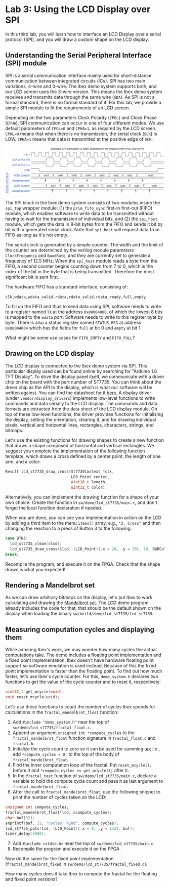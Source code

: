 # Lab 3: Using the LCD Display over SPI
<!-- Please write one sentence per line, as this facilitates version control. -->
<!-- Put sample solution in comment below a question. -->

In this third lab, you will learn how to interface an LCD Display over a serial protocol (SPI), and you will draw a custom shape on the LCD display.


## Understanding the Serial Peripheral Interface (SPI) module

SPI is a serial communication interface mainly used for short-distance communication between integrated circuits (ICs).
SPI has two main variations, 4-wire and 3-wire.
The Ibex demo system supports both, and our LCD screen uses the 3-wire version.
This means the Ibex demo system receives and transmits data through the same wire (`SDA`).
As SPI is not a formal standard, there is no formal standard of it.
For this lab, we provide a simple SPI module to fit the requirements of an LCD screen.

Depending on the two parameters Clock Polarity (`CPOL`) and Clock Phase (`CPHA`), SPI communication can occur in one of four different modes.
We use default parameters of `CPOL=0` and `CPHA=1`, as required by the LCD screen.
`CPOL=0` means that when there is no transmission, the serial clock (`SCK`) is LOW.
`CPHA=1` means that data is transmitted at the positive edge of `SCK`.

![](./lab3_imgs/cpolcpha.png)

The SPI block in the Ibex demo system consists of two modules inside the `spi_top` wrapper module: (1) the `prim_fifo_sync` first-in first-out (FIFO) module, which enables software to write data to be transmitted without having to wait for the transmission of individual bits, and (2) the `spi_host` module, which gets the data in 8-bit bytes from the FIFO and sends it bit by bit with a generated serial clock.
Note that `spi_host` will request data from FIFO as long as it's not empty.

The serial clock is generated by a simple counter.
The width and the limit of the counter are determined by the verilog module parameters `ClockFrequency` and `BaudRate`, and they are currently set to generate a frequency of 12.5 MHz.
When the `spi_host` module reads a byte from the FIFO, a second counter begins counting down from 7 to 0, which is the index of the bit in the byte that is being transmitted. Therefore the most significant bit is sent first.

The hardware FIFO has a standard interface, consisting of: 

`clk,wdata,wdata_valid,rdata,rdata_valid,rdata_ready,full,empty`

To fill up the FIFO and thus to send data using SPI, software needs to write to a register named `TX` at the address `0x80004000`, of which the lowest 8 bits is mapped to the `wdata` port. Software needs to write to this register byte by byte.
There is also a status register named `STATUS_REG` at address `0x80004004` which has the fields for `full` at bit 0 and `empty` at bit 1.

What might be some use cases for `FIFO_EMPTY` and `FIFO_FULL`?
<!-- Sample solution: FIFO_FULL can be used to prevent data loss when SPI clock was too slow compared to the system clock by waiting to write new data until FIFO is not full again. FIFO_EMPTY can be used to check if the transmission is over. -->


## Drawing on the LCD display

The LCD display is connected to the Ibex demo system via SPI. This particular display used can be found online by searching for "Arduino 1.8 TFT Display". To drive the display panel itself, we communicate with a driver chip on the board with the part number of ST7735. You can think about the driver chip as the API to the display, which is what our software will be written against. You can find the datasheet for it [here](https://www.displayfuture.com/Display/datasheet/controller/ST7735.pdf).
A display driver (under `vendor/display_drivers`) implements low-level functions to write commands and data serially to the LCD display.
The commands and data formats are extracted from the data sheet of the LCD display module.
On top of these low-level functions, the driver provides functions for initializing the display, setting the orientation, clearing it, and for drawing individual pixels, vertical and horizontal lines, rectangles, characters, strings, and bitmaps.

Let's use the existing functions for drawing shapes to create a new function that draws a shape composed of horizontal and vertical rectangles.
We suggest you complete the implementation of the following function template, which draws a cross defined by a center point, the length of one arm, and a color:
```c
Result lcd_st7735_draw_cross(St7735Context *ctx,
                             LCD_Point center,
                             uint16_t length,
                             uint32_t color);
```
Alternatively, you can implement the drawing function for a shape of your own choice.
Create the function in `sw/demo/lcd_st7735/main.c`, and don't forget the local function declaration if needed.
<!-- Sample solution on the `sample-solution/lab3` branch. -->

When you are done, you can see your implementation in action on the LCD by adding a third item to the menu `items[]` array, e.g., `"3. Cross"` and then changing the reaction to a press of Button 3 to the following:
```c
case BTN3:
  lcd_st7735_clean(&lcd);
  lcd_st7735_draw_cross(&lcd, (LCD_Point){.x = 20, .y = 30}, 10, BGRColorRed);
break;
```
Recompile the program, and execute it on the FPGA. Check that the shape drawn is what you expected!


## Rendering a Mandelbrot set

As we can draw arbitrary bitmaps on the display, let's put Ibex to work calculating and drawing the [Mandelbrot set](https://en.wikipedia.org/wiki/Mandelbrot_set).
The LCD demo program already includes the code for that, that should be the default shown on the display when loading the binary `sw/build/demo/lcd_st7735/lcd_st7735`.


## Measuring computation cycles and displaying them

While admiring Ibex's work, we may wonder how many cycles the actual computations take.
The demo includes a floating point implementation and a fixed point implementation.
Ibex doesn't have hardware floating point support so software emulation is used instead.
Because of this the fixed point implementation is faster than the floating point.
To find out how much faster, let's use Ibex's cycle counter.
For this, `demo_system.h` declares two functions to get the value of the cycle counter and to reset it, respectively:
```c
uint32_t get_mcycle(void);
void reset_mcycle(void);
```

Let's use these functions to count the number of cycles Ibex spends for calculations in the `fractal_mandelbrot_float` function:

1. Add `#include "demo_system.h"` near the top of `sw/demo/lcd_st7735/fractal_float.c`.
2. Append an argument `unsigned int *compute_cycles` to the `fractal_mandelbrot_float` function signature in `fractal_float.c` and `fractal.h`.
3. Initialize the cycle count to zero so it can be used for summing up; i.e., add `*compute_cycles = 0;` to the top of the body of `fractal_mandelbrot_float`.
4. Find the inner computation loop of the fractal.
   Put `reset_mcycle();` before it and `*compute_cycles += get_mcycle();` after it.
5. In the `fractal_test` function of `sw/demo/lcd_st7735/main.c`, declare a variable to hold the compute cycle count and pass it as last argument to `fractal_mandelbrot_float`.
6. After the call to `fractal_mandelbrot_float`, use the following snippet to print the number of cycles taken on the LCD:
```c
unsigned int compute_cycles;
fractal_mandelbrot_float(lcd, &compute_cycles);
char buf[32];
snprintf(buf, 32, "cycles: %10d", compute_cycles);
lcd_st7735_puts(lcd, (LCD_Point){.x = 0, .y = 112}, buf);
timer_delay(5000);
```
7. Add `#include <stdio.h>` near the top of `sw/demo/lcd_st7735/main.c`.
8. Recompile the program and execute it on the FPGA.
<!-- Sample solution on the `sample-solution/lab3` branch. -->

Now do the same for the fixed point implementation (`fractal_mandelbrot_fixed` in `sw/demo/lcd_st7735/fractal_fixed.c`).

How many cycles does it take Ibex to compute the fractal for the floating and fixed point versions?
<!-- 1,186,511,608 cycles for the inner loop-->
